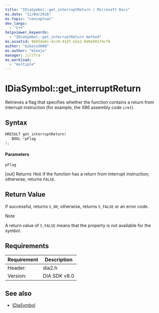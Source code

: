 ```yaml
---
title: "IDiaSymbol::get_interruptReturn | Microsoft Docs"
ms.date: "11/04/2016"
ms.topic: "conceptual"
dev_langs:
  - "C++"
helpviewer_keywords:
  - "IDiaSymbol::get_interruptReturn method"
ms.assetid: 9665da6c-4cc0-41d7-b2e2-0d9e50174cf8
author: "mikejo5000"
ms.author: "mikejo"
manager: jillfra
ms.workload:
  - "multiple"
---
```

# IDiaSymbol::get_interruptReturn
Retrieves a flag that specifies whether the function contains a return from interrupt instruction (for example, the X86 assembly code `iret`).

## Syntax

```C++
HRESULT get_interruptReturn(
   BOOL *pFlag
);
```

#### Parameters
 `pFlag`

[out] Returns `TRUE` if the function has a return from interrupt instruction; otherwise, returns `FALSE`.

## Return Value
 If successful, returns `S_OK`; otherwise, returns `S_FALSE` or an error code.

> [!NOTE]
> A return value of `S_FALSE` means that the property is not available for the symbol.

## Requirements

|Requirement|Description|
|-----------------|-----------------|
|Header:|dia2.h|
|Version:|DIA SDK v8.0|

## See also
- [IDiaSymbol](../../debugger/debug-interface-access/idiasymbol.md)